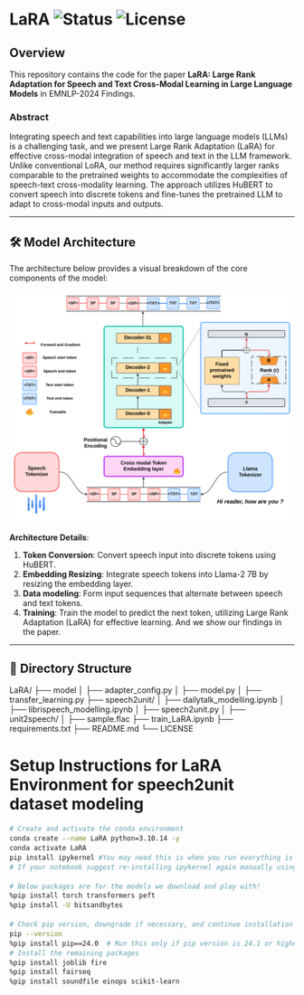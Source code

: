 # **LaRA** ![Status](https://img.shields.io/badge/status-active-brightgreen) ![License](https://img.shields.io/badge/license-Creative%20Commons%20CC%204.0-blue)


## Overview
This repository contains the code for the paper **LaRA: Large Rank Adaptation for Speech and Text Cross-Modal Learning in Large Language Models** in EMNLP-2024 Findings.

### Abstract
Integrating speech and text capabilities into large language models (LLMs) is a challenging task, and we present Large Rank Adaptation (LaRA) for effective cross-modal integration of speech and text in the LLM framework. Unlike conventional LoRA, our method requires significantly larger ranks comparable to the pretrained weights to accommodate the complexities of speech-text cross-modality learning. The approach utilizes HuBERT to convert speech into discrete tokens and fine-tunes the pretrained LLM to adapt to cross-modal inputs and outputs. 

---

## 🛠️ **Model Architecture**

The architecture below provides a visual breakdown of the core components of the model:

![Model Architecture](model/Speech-LLM.png)

**Architecture Details**:

1. **Token Conversion**: Convert speech input into discrete tokens using HuBERT.
2. **Embedding Resizing**: Integrate speech tokens into Llama-2 7B by resizing the embedding layer.
3. **Data modeling**: Form input sequences that alternate between speech and text tokens.
4. **Training**: Train the model to predict the next token, utilizing Large Rank Adaptation (LaRA) for effective learning.
And we show our findings in the paper.

---

## 📂 **Directory Structure**

LaRA/
├── model
│   ├── adapter_config.py
│   ├── model.py
│   ├── transfer_learning.py
├── speech2unit/
│   ├── dailytalk_modelling.ipynb
│   ├── librispeech_modelling.ipynb
│   ├── speech2unit.py
│   ├── unit2speech/
│   ├── sample.flac
├── train_LaRA.ipynb
├── requirements.txt
├── README.md
└── LICENSE


# Setup Instructions for LaRA Environment for speech2unit dataset modeling

```bash
# Create and activate the conda environment
conda create --name LaRA python=3.10.14 -y
conda activate LaRA
pip install ipykernel #You may need this is when you run everything is in jupyter notebook
# If your notebook suggest re-installing ipykernel again manually using install button, that pops up? please do it!

# Below packages are for the models we download and play with!
%pip install torch transformers peft
%pip install -U bitsandbytes

# Check pip version, downgrade if necessary, and continue installation
pip --version
%pip install pip==24.0  # Run this only if pip version is 24.1 or higher
# Install the remaining packages
%pip install joblib fire
%pip install fairseq
%pip install soundfile einops scikit-learn
